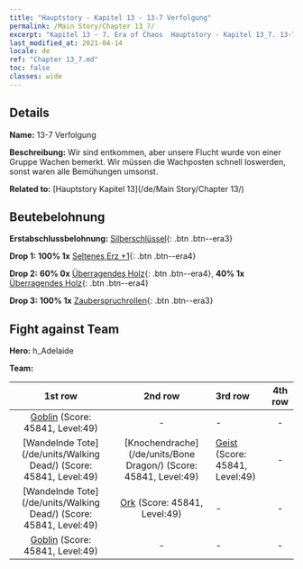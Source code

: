 ```yaml
---
title: "Hauptstory - Kapitel 13 - 13-7 Verfolgung"
permalink: /Main Story/Chapter 13_7/
excerpt: "Kapitel 13 - 7. Era of Chaos  Hauptstory - Kapitel 13_7. 13-7 Verfolgung"
last_modified_at: 2021-04-14
locale: de
ref: "Chapter 13_7.md"
toc: false
classes: wide
---
```


## Details

 **Name:** 13-7 Verfolgung

 **Beschreibung:** Wir sind entkommen, aber unsere Flucht wurde von einer Gruppe Wachen bemerkt. Wir müssen die Wachposten schnell loswerden, sonst waren alle Bemühungen umsonst.

 **Related to:** [Hauptstory Kapitel 13](/de/Main Story/Chapter 13/)

## Beutebelohnung

 **Erstabschlussbelohnung:** [Silberschlüssel](/de/Items/con_693/){: .btn .btn--era3}

 **Drop 1:** **100% 1x** [Seltenes Erz +1](/de/Items/mat_40/){: .btn .btn--era4}

 **Drop 2:** **60% 0x** [Überragendes Holz](/de/Items/mat_34/){: .btn .btn--era4}, **40% 1x** [Überragendes Holz](/de/Items/mat_34/){: .btn .btn--era4}

 **Drop 3:** **100% 1x** [Zauberspruchrollen](/de/Items/con_694/){: .btn .btn--era3}


## Fight against Team
 **Hero:** h_Adelaide

 **Team:**


  | 1st row | 2nd row | 3rd row | 4th row |
  |:----:|:----:|:----|:----:|
  | [Goblin](/de/units/Goblin/) (Score: 45841, Level:49)  | - | - | - |
  | [Wandelnde Tote](/de/units/Walking Dead/) (Score: 45841, Level:49)  | [Knochendrache](/de/units/Bone Dragon/) (Score: 45841, Level:49)  | [Geist](/de/units/Wight/) (Score: 45841, Level:49)  | - |
  | [Wandelnde Tote](/de/units/Walking Dead/) (Score: 45841, Level:49)  | [Ork](/de/units/Orc/) (Score: 45841, Level:49)  | - | - |
  | [Goblin](/de/units/Goblin/) (Score: 45841, Level:49)  | - | - | - |


